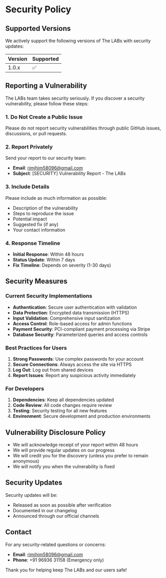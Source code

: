 # Security Policy

## Supported Versions

We actively support the following versions of The LABs with security updates:

| Version | Supported          |
| ------- | ------------------ |
| 1.0.x   | :white_check_mark: |

## Reporting a Vulnerability

The LABs team takes security seriously. If you discover a security vulnerability, please follow these steps:

### 1. **Do Not** Create a Public Issue

Please do not report security vulnerabilities through public GitHub issues, discussions, or pull requests.

### 2. Report Privately

Send your report to our security team:
- **Email**: rimjhim58096@gmail.com
- **Subject**: [SECURITY] Vulnerability Report - The LABs

### 3. Include Details

Please include as much information as possible:
- Description of the vulnerability
- Steps to reproduce the issue
- Potential impact
- Suggested fix (if any)
- Your contact information

### 4. Response Timeline

- **Initial Response**: Within 48 hours
- **Status Update**: Within 7 days
- **Fix Timeline**: Depends on severity (1-30 days)

## Security Measures

### Current Security Implementations

- **Authentication**: Secure user authentication with validation
- **Data Protection**: Encrypted data transmission (HTTPS)
- **Input Validation**: Comprehensive input sanitization
- **Access Control**: Role-based access for admin functions
- **Payment Security**: PCI-compliant payment processing via Stripe
- **Database Security**: Parameterized queries and access controls

### Best Practices for Users

1. **Strong Passwords**: Use complex passwords for your account
2. **Secure Connections**: Always access the site via HTTPS
3. **Log Out**: Log out from shared devices
4. **Report Issues**: Report any suspicious activity immediately

### For Developers

1. **Dependencies**: Keep all dependencies updated
2. **Code Review**: All code changes require review
3. **Testing**: Security testing for all new features
4. **Environment**: Secure development and production environments

## Vulnerability Disclosure Policy

- We will acknowledge receipt of your report within 48 hours
- We will provide regular updates on our progress
- We will credit you for the discovery (unless you prefer to remain anonymous)
- We will notify you when the vulnerability is fixed

## Security Updates

Security updates will be:
- Released as soon as possible after verification
- Documented in our changelog
- Announced through our official channels

## Contact

For any security-related questions or concerns:
- **Email**: rimjhim58096@gmail.com
- **Phone**: +91 96936 31158 (Emergency only)

Thank you for helping keep The LABs and our users safe!